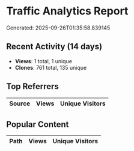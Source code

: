 # Traffic Analytics Report

Generated: 2025-09-26T01:35:58.839145

## Recent Activity (14 days)

- **Views**: 1 total, 1 unique
- **Clones**: 761 total, 135 unique

## Top Referrers

| Source | Views | Unique Visitors |
|--------|-------|-----------------|

## Popular Content

| Path | Views | Unique Visitors |
|------|-------|------------------|
